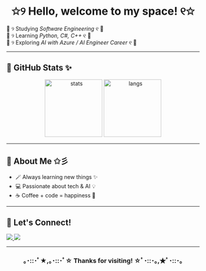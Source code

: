 <h1 align="center">✩୨ Hello, welcome to my space! ୧✩</h1>


  🌸 ୨ Studying *Software Engineering* ୧ 🌸 <br>
  🌸 ୨ Learning *Python, C#, C++* ୧ 🌸 <br>
  🌸 ୨ Exploring *AI with Azure / AI Engineer Career* ୧ 🌸

---

## 🌟 GitHub Stats ✨
<p align="center">
  <img src="https://github-readme-stats.vercel.app/api?username=LaviniaButinholiBasilio&show_icons=true&theme=synthwave&hide_border=true&cache_seconds=1800" alt="stats" height="150"/>
  <img src="https://github-readme-stats.vercel.app/api/top-langs/?username=LaviniaButinholiBasilio&layout=compact&theme=synthwave&hide_border=true&cache_seconds=1800" alt="langs" height="150"/>
</p>

---

## 🎀 About Me ✩彡
- 🪄 Always learning new things ✨  
- 💻 Passionate about tech & AI 💡  
- ☕ Coffee + code = happiness 🌸  

---

## 🌸 Let's Connect!  

<p>
  <a href="https://www.linkedin.com/in/lavínia-butinholi-basílio-3376a0225">
    <img src="https://img.shields.io/badge/-LinkedIn-pink?style=for-the-badge&logo=linkedin&logoColor=white" />
  </a>
  <a href="https://www.instagram.com/_lavinia.butinholi?igsh=MW9vYTZnb25maG55NQ==">
    <img src="https://img.shields.io/badge/-Instagram-pink?style=for-the-badge&logo=instagram&logoColor=white" />
  </a>
</p>



---

<h3 align="center">｡･::･ﾟ★,｡･::･ﾟ☆ Thanks for visiting! ☆ﾟ･::･｡,★ﾟ･::･｡</h3>

